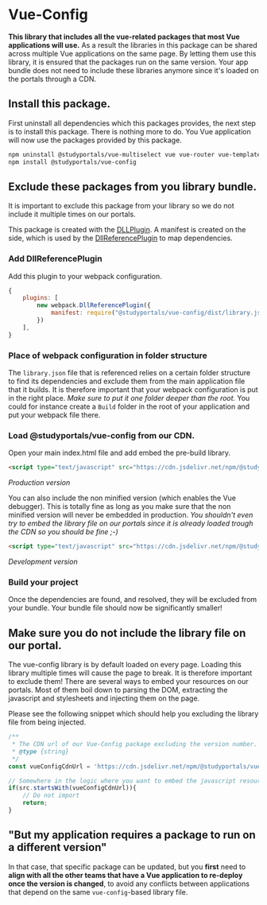 # Vue-Config

**This library that includes all the vue-related packages that most Vue applications
will use.** As a result the libraries in this package can be shared across multiple
Vue applications on the same page. By letting them use this library, it is
ensured that the packages run on the same version. Your app bundle does not
need to include these libraries anymore since it's loaded on the portals through a
CDN.

## Install this package.
First uninstall all dependencies which this packages provides, the next step is to
install this package. There is nothing more to do. You Vue application
will now use the packages provided by this package.
```bash
npm uninstall @studyportals/vue-multiselect vue vue-router vue-template-compiler vuex
npm install @studyportals/vue-config
```

## Exclude these packages from you library bundle.
It is important to exclude this package from your library so we do not include it multiple
times on our portals.

This package is created with the [DLLPlugin](https://webpack.js.org/plugins/dll-plugin/).
A manifest is created on the side, which is used by the [DllReferencePlugin](https://webpack.js.org/plugins/dll-plugin/#dllreferenceplugin) to map dependencies.

### Add DllReferencePlugin
Add this plugin to your webpack configuration.
``` javascript
{
    plugins: [
        new webpack.DllReferencePlugin({
            manifest: require("@studyportals/vue-config/dist/library.json")
        })
    ],
}
```

### Place of webpack configuration in folder structure
The `library.json` file that is referenced relies on a certain folder structure to find its dependencies and exclude 
them from the main application file that it builds. It is therefore important that your webpack configuration is put
in the right place. *Make sure to put it one folder deeper than the root.* You could for instance create a `Build` folder
in the root of your application and put your webpack file there.

### Load @studyportals/vue-config from our CDN.
Open your main index.html file and add embed the pre-build library.
```html
<script type="text/javascript" src="https://cdn.jsdelivr.net/npm/@studyportals/vue-config/dist/library.min.js"></script>
```
_Production version_

You can also include the non minified version (which enables the Vue debugger). This is totally fine
as long as you make sure that the non minified version will never be embedded in production. _You shouldn't
even try to embed the library file on our portals since it is already loaded trough the CDN so you should be
fine ;-)_
```html
<script type="text/javascript" src="https://cdn.jsdelivr.net/npm/@studyportals/vue-config/dist/library.js"></script>
```
_Development version_


### Build your project
Once the dependencies are found, and resolved, they will be excluded from your bundle. Your bundle
file should now be significantly smaller!

## Make sure you do not include the library file on our portal.
The vue-config library is by default loaded on every page. Loading this library multiple times will cause the page
to break. It is therefore important to exclude them! There are several ways to embed your resources on our portals. Most of them boil down to parsing the DOM, extracting the javascript and stylesheets and injecting them on the page.

Please see the following snippet which should help you excluding the library file from being injected.

``` javascript
/**
 * The CDN url of our Vue-Config package excluding the version number.
 * @type {string}
 */
const vueConfigCdnUrl = 'https://cdn.jsdelivr.net/npm/@studyportals/vue-config';

// Somewhere in the logic where you want to embed the javascript resource.
if(src.startsWith(vueConfigCdnUrl)){
    // Do not import
    return;
}
```

## "But my application requires a package to run on a different version"

In that case, that specific package can be updated, but you **first** need to
**align with all the other teams that have a Vue application to re-deploy once the
version is changed**, to avoid any conflicts between applications that depend on
the same `vue-config`-based library file.
